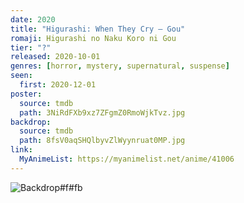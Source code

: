 ```yaml
---
date: 2020
title: "Higurashi: When They Cry – Gou"
romaji: Higurashi no Naku Koro ni Gou
tier: "?"
released: 2020-10-01
genres: [horror, mystery, supernatural, suspense]
seen:
  first: 2020-12-01
poster:
  source: tmdb
  path: 3NiRdFXb9xz7ZFgmZ0RmoWjkTvz.jpg
backdrop:
  source: tmdb
  path: 8fsV0aqSHQlbyvZlWyynruat0MP.jpg
link:
  MyAnimeList: https://myanimelist.net/anime/41006
---
```


![Backdrop#f#fb](https://image.tmdb.org/t/p/w1280/8fsV0aqSHQlbyvZlWyynruat0MP.jpg "Source: TMDB")
